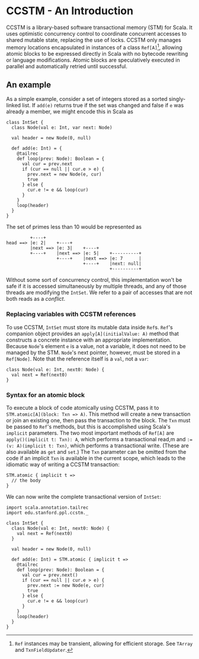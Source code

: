 # CCSTM - An Introduction

CCSTM is a library-based software transactional memory (STM) for Scala.
It uses optimistic concurrency control to coordinate concurrent accesses
to shared mutable state, replacing the use of locks.  CCSTM only manages
memory locations encapsulated in instances of a class `Ref[A]`[^1],
allowing atomic blocks to be expressed directly in Scala with no bytecode
rewriting or language modifications.  Atomic blocks are speculatively
executed in parallel and automatically retried until successful.

[^1]: `Ref` instances may be transient, allowing for efficient storage.
See `TArray` and `TxnFieldUpdater`.

## An example

As a simple example, consider a set of integers stored as a sorted
singly-linked list.  If `add(e)` returns true if the set was changed and false
if `e` was already a member, we might encode this in Scala as

    class IntSet {
      class Node(val e: Int, var next: Node)
    
      val header = new Node(0, null)

      def add(e: Int) = {
        @tailrec
        def loop(prev: Node): Boolean = {
          val cur = prev.next
          if (cur == null || cur.e > e) {
            prev.next = new Node(e, cur)
            true
          } else {
            cur.e != e && loop(cur)
          }
        }
        loop(header)
      }
    }

The set of primes less than 10 would be represented as

             +----+
    head ==> |e: 2|    +----+
             |next ==> |e: 3|    +----+
             +----+    |next ==> |e: 5|    +----------+
                       +----+    |next ==> |e: 7      |
                                 +----+    |next: null|
                                           +----------+

Without some sort of concurrency control, this implementation won't be
safe if it is accessed simultaneously by multiple threads, and any of
those threads are modifying the `IntSet`.  We refer to a pair of accesses
that are not both reads as a *conflict*.

### Replacing variables with CCSTM references

To use CCSTM, `IntSet` must store its mutable data inside `Ref`s.
`Ref`'s companion object provides an `apply[A](initialValue: A)` method
that constructs a concrete instance with an appropriate implementation.
Because `Node`'s element `e` is a value, not a variable, it does not need
to be managed by the STM.  `Node`'s next pointer, however, must be stored
in a `Ref[Node]`.  Note that the reference itself is a `val`, not a `var`:

    class Node(val e: Int, next0: Node) {
      val next = Ref(next0)
    }

### Syntax for an atomic block

To execute a block of code atomically using CCSTM, pass it to
`STM.atomic[A](block: Txn => A)`.  This method will create a new
transaction or join an existing one, then pass the transaction to
the block.  The `Txn` must be passed to `Ref`'s methods, but this is
accomplished using Scala's `implicit` parameters.  The two most important
methods of `Ref[A]` are `apply()(implicit t: Txn): A`, which performs
a transactional read,m and `:=(v: A)(implicit t: Txn)`, which performs
a transactional write.  (These are also available as `get` and `set`.)
The `Txn` parameter can be omitted from the code if an implicit `Txn`
is available in the current scope, which leads to the idiomatic way of
writing a CCSTM transaction:

    STM.atomic { implicit t =>
      // the body
    }

We can now write the complete transactional version of `IntSet`:

    import scala.annotation.tailrec
    import edu.stanford.ppl.ccstm._

    class IntSet {
      class Node(val e: Int, next0: Node) {
        val next = Ref(next0)
      }

      val header = new Node(0, null)
      
      def add(e: Int) = STM.atomic { implicit t =>
        @tailrec
        def loop(prev: Node): Boolean = {
          val cur = prev.next()
          if (cur == null || cur.e > e) {
            prev.next := new Node(e, cur)
            true
          } else {
            cur.e != e && loop(cur)
          }
        }
        loop(header)
      }
    }
